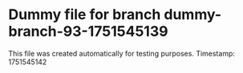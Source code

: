 # Dummy file for branch dummy-branch-93-1751545139

This file was created automatically for testing purposes.
Timestamp: 1751545142